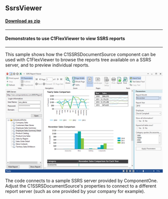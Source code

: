 ## SsrsViewer
#### [Download as zip](https://minhaskamal.github.io/DownGit/#/home?url=https://github.com/GrapeCity/ComponentOne-WinForms-Samples/tree/master/NetFramework\C1.Win.Document\CS\SsrsViewer)
____
#### Demonstrates to use C1FlexViewer to view SSRS reports
____
This sample shows how the C1SSRSDocumentSource component can be used with C1FlexViewer to browse the reports tree available on a SSRS server, and to preview individual reports. 

![screenshot](screenshot.png)

The code connects to a sample SSRS server provided by ComponentOne. Adjust the C1SSRSDocumentSource's properties to connect to a different report server (such as one provided by your company for example). 